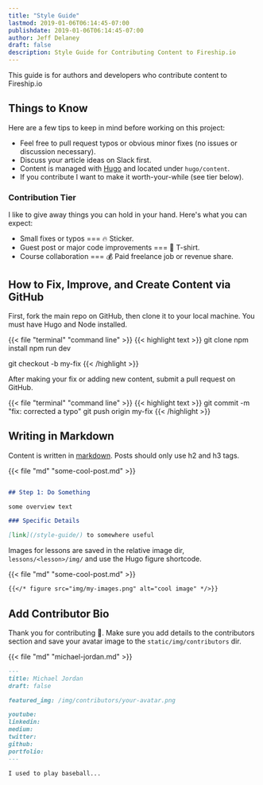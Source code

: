 ```yaml
---
title: "Style Guide"
lastmod: 2019-01-06T06:14:45-07:00
publishdate: 2019-01-06T06:14:45-07:00
author: Jeff Delaney
draft: false
description: Style Guide for Contributing Content to Fireship.io
---
```


This guide is for authors and developers who contribute content to Fireship.io

## Things to Know

Here are a few tips to keep in mind before working on this project:

- Feel free to pull request typos or obvious minor fixes (no issues or discussion necessary). 
- Discuss your article ideas on Slack first. 
- Content is managed with [Hugo](https://gohugo.io) and located under `hugo/content`. 
- If you contribute I want to make it worth-your-while (see tier below).

### Contribution Tier

I like to give away things you can hold in your hand. Here's what you can expect: 

- Small fixes or typos === 🔥 Sticker. 
- Guest post or major code improvements === 👕 T-shirt. 
- Course collaboration === 💰 Paid freelance job or revenue share. 

## How to Fix, Improve, and Create Content via GitHub

First, fork the main repo on GitHub, then clone it to your local machine. You must have Hugo and Node installed. 

{{< file "terminal" "command line" >}}
{{< highlight text >}}
git clone <your-forked-repo>
npm install
npm run dev

git checkout -b my-fix
{{< /highlight >}}

After making your fix or adding new content, submit a pull request on GitHub. 

{{< file "terminal" "command line" >}}
{{< highlight text >}}
git commit -m "fix: corrected a typo"
git push origin my-fix
{{< /highlight >}}


## Writing in Markdown

Content is written in [markdown](https://gohugo.io/content-management/formats/#learn-markdown). Posts should only use h2 and h3 tags.

{{< file "md" "some-cool-post.md" >}}
```markdown

## Step 1: Do Something

some overview text

### Specific Details

[link](/style-guide/) to somewhere useful
```

Images for lessons are saved in the relative image dir, `lessons/<lesson>/img/` and use the Hugo figure shortcode. 

{{< file "md" "some-cool-post.md" >}}
```markdown
{{</* figure src="img/my-images.png" alt="cool image" */>}}
```

## Add Contributor Bio

Thank you for contributing 🙏. Make sure you add details to the contributors section and save your avatar image to the `static/img/contributors` dir. 

{{< file "md" "michael-jordan.md" >}}
```markdown
---
title: Michael Jordan
draft: false

featured_img: /img/contributors/your-avatar.png

youtube: 
linkedin: 
medium: 
twitter:
github:
portfolio: 
---

I used to play baseball...

```



